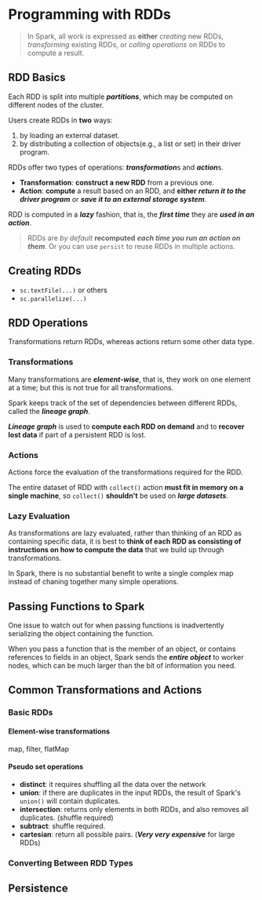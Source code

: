 # Programming with RDDs

 > In Spark, all work is expressed as **either** *creating* new RDDs, *transforming* existing RDDs, or *calling operations* on RDDs to compute a result.





## RDD Basics

 Each RDD is split into multiple ***partitions***, which may be computed on different nodes of the cluster.

 Users create RDDs in **two** ways:
  1. by loading an external dataset.
  2. by distributing a collection of objects(e.g., a list or set) in their driver program.

 RDDs offer two types of operations: ***transformation***s and ***action***s.
  - **Transformation**: **construct a new RDD** from a previous one.
  - **Action**: **compute** a result based on an RDD, and **either** ***return it to the driver program*** or ***save it to an external storage system***.

 RDD is computed in a ***lazy*** fashion, that is, the ***first time*** they are ***used in an action***.

 > RDDs are *by default* **recomputed** ***each time you run an action on them***. Or you can use `persist` to reuse RDDs in multiple actions.





## Creating RDDs

 - `sc.textFile(...)` or others
 - `sc.parallelize(...)`





## RDD Operations

 Transformations return RDDs, whereas actions return some other data type.

### Transformations

 Many transformations are ***element-wise***, that is, they work on one element at a time; but this is not true for all transformations.

 Spark keeps track of the set of dependencies between different RDDs, called the ***lineage graph***.

 ***Lineage graph*** is used to **compute each RDD on demand** and to **recover lost data** if part of a persistent RDD is lost.

### Actions

 Actions force the evaluation of the transformations required for the RDD.

 The entire dataset of RDD with `collect()` action **must fit in memory on a single machine**, so `collect()` **shouldn't** be used on ***large datasets***.

### Lazy Evaluation

 As transformations are lazy evaluated, rather than thinking of an RDD as containing specific data, it is best to **think of each RDD as consisting of instructions on how to compute the data** that we build up through transformations.

 In Spark, there is no substantial benefit to write a single complex map instead of chaning together many simple operations.





## Passing Functions to Spark

 One issue to watch out for when passing functions is inadvertently serializing the object containing the function.

 When you pass a function that is the member of an object, or contains references to fields in an object,
 Spark sends the ***entire object*** to worker nodes, which can be much larger than the bit of information you need.





## Common Transformations and Actions

### Basic RDDs

#### Element-wise transformations

 map, filter, flatMap

#### Pseudo set operations

 - **distinct**: it requires shuffling all the data over the network
 - **union**: if there are duplicates in the input RDDs, the result of Spark's `union()` will contain duplicates.
 - **intersection**: returns only elements in both RDDs, and also removes all duplicates. (shuffle required)
 - **subtract**: shuffle required.
 - **cartesian**: return all possible pairs. (***Very very expensive*** for large RDDs)

### Converting Between RDD Types





## Persistence
